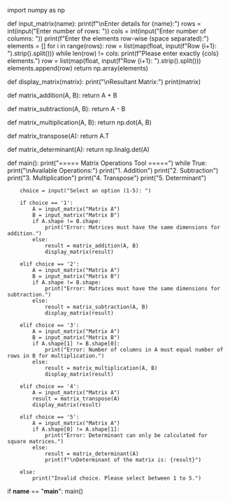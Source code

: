 import numpy as np

def input_matrix(name):
    print(f"\nEnter details for {name}:")
    rows = int(input("Enter number of rows: "))
    cols = int(input("Enter number of columns: "))
    print(f"Enter the elements row-wise (space separated):")
    elements = []
    for i in range(rows):
        row = list(map(float, input(f"Row {i+1}: ").strip().split()))
        while len(row) != cols:
            print(f"Please enter exactly {cols} elements.")
            row = list(map(float, input(f"Row {i+1}: ").strip().split()))
        elements.append(row)
    return np.array(elements)

def display_matrix(matrix):
    print("\nResultant Matrix:")
    print(matrix)

def matrix_addition(A, B):
    return A + B

def matrix_subtraction(A, B):
    return A - B

def matrix_multiplication(A, B):
    return np.dot(A, B)

def matrix_transpose(A):
    return A.T

def matrix_determinant(A):
    return np.linalg.det(A)

def main():
    print("===== Matrix Operations Tool =====")
    while True:
        print("\nAvailable Operations:")
        print("1. Addition")
        print("2. Subtraction")
        print("3. Multiplication")
        print("4. Transpose")
        print("5. Determinant")

        
        choice = input("Select an option (1-5): ")
        
        if choice == '1':
            A = input_matrix("Matrix A")
            B = input_matrix("Matrix B")
            if A.shape != B.shape:
                print("Error: Matrices must have the same dimensions for addition.")
            else:
                result = matrix_addition(A, B)
                display_matrix(result)
        
        elif choice == '2':
            A = input_matrix("Matrix A")
            B = input_matrix("Matrix B")
            if A.shape != B.shape:
                print("Error: Matrices must have the same dimensions for subtraction.")
            else:
                result = matrix_subtraction(A, B)
                display_matrix(result)
        
        elif choice == '3':
            A = input_matrix("Matrix A")
            B = input_matrix("Matrix B")
            if A.shape[1] != B.shape[0]:
                print("Error: Number of columns in A must equal number of rows in B for multiplication.")
            else:
                result = matrix_multiplication(A, B)
                display_matrix(result)
        
        elif choice == '4':
            A = input_matrix("Matrix A")
            result = matrix_transpose(A)
            display_matrix(result)
        
        elif choice == '5':
            A = input_matrix("Matrix A")
            if A.shape[0] != A.shape[1]:
                print("Error: Determinant can only be calculated for square matrices.")
            else:
                result = matrix_determinant(A)
                print(f"\nDeterminant of the matrix is: {result}")
        
        else:
            print("Invalid choice. Please select between 1 to 5.")

if __name__ == "__main__":
    main()

